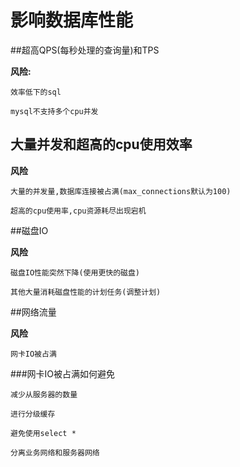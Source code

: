 # 影响数据库性能


##超高QPS(每秒处理的查询量)和TPS

**风险:**

	效率低下的sql
	
	mysql不支持多个cpu并发
	

## 大量并发和超高的cpu使用效率

**风险**

	大量的并发量,数据库连接被占满(max_connections默认为100)
	
	超高的cpu使用率,cpu资源耗尽出现宕机
	
##磁盘IO

**风险**

	磁盘IO性能突然下降(使用更快的磁盘)
	
	其他大量消耗磁盘性能的计划任务(调整计划)
	
##网络流量

**风险**

	网卡IO被占满
	
###网卡IO被占满如何避免

	减少从服务器的数量
	
	进行分级缓存
	
	避免使用select *
	
	分离业务网络和服务器网络

##


